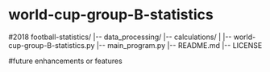 # world-cup-group-B-statistics 
#2018
football-statistics/
|-- data_processing/
|-- calculations/
|   |-- world-cup-group-B-statistics.py
|-- main_program.py
|-- README.md
|-- LICENSE

#future enhancements or features
